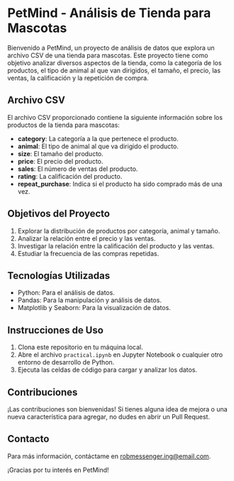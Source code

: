 # PetMind - Análisis de Tienda para Mascotas

Bienvenido a PetMind, un proyecto de análisis de datos que explora un archivo CSV de una tienda para mascotas. Este proyecto tiene como objetivo analizar diversos aspectos de la tienda, como la categoría de los productos, el tipo de animal al que van dirigidos, el tamaño, el precio, las ventas, la calificación y la repetición de compra.

## Archivo CSV

El archivo CSV proporcionado contiene la siguiente información sobre los productos de la tienda para mascotas:

- **category**: La categoría a la que pertenece el producto.
- **animal**: El tipo de animal al que va dirigido el producto.
- **size**: El tamaño del producto.
- **price**: El precio del producto.
- **sales**: El número de ventas del producto.
- **rating**: La calificación del producto.
- **repeat_purchase**: Indica si el producto ha sido comprado más de una vez.

## Objetivos del Proyecto

1. Explorar la distribución de productos por categoría, animal y tamaño.
2. Analizar la relación entre el precio y las ventas.
3. Investigar la relación entre la calificación del producto y las ventas.
4. Estudiar la frecuencia de las compras repetidas.

## Tecnologías Utilizadas

- Python: Para el análisis de datos.
- Pandas: Para la manipulación y análisis de datos.
- Matplotlib y Seaborn: Para la visualización de datos.

## Instrucciones de Uso

1. Clona este repositorio en tu máquina local.
2. Abre el archivo `practical.ipynb` en Jupyter Notebook o cualquier otro entorno de desarrollo de Python.
3. Ejecuta las celdas de código para cargar y analizar los datos.

## Contribuciones

¡Las contribuciones son bienvenidas! Si tienes alguna idea de mejora o una nueva característica para agregar, no dudes en abrir un Pull Request.

## Contacto

Para más información, contáctame en [robmessenger.ing@email.com](mailto:robmessenger.ing@email.com).

¡Gracias por tu interés en PetMind!
